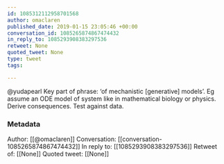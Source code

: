 ```yaml
---
id: 1085312112958701568
author: omaclaren
published_date: 2019-01-15 23:05:46 +00:00
conversation_id: 1085265874867474432
in_reply_to: 1085293908383297536
retweet: None
quoted_tweet: None
type: tweet
tags:

---
```


@yudapearl Key part of phrase: ‘of mechanistic [generative] models’. Eg assume an ODE model of system like in mathematical biology or physics. Derive consequences. Test against data.

### Metadata

Author: [[@omaclaren]]
Conversation: [[conversation-1085265874867474432]]
In reply to: [[1085293908383297536]]
Retweet of: [[None]]
Quoted tweet: [[None]]
